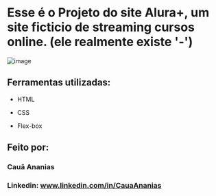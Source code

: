 # Esse é o Projeto do site Alura+, um site ficticio de streaming cursos online. (ele realmente existe '-')

![image](./assets/aluraPlus-site.png)

## Ferramentas utilizadas:

* HTML

* CSS

* Flex-box

## Feito por:

### Cauã Ananias

### Linkedin: www.linkedin.com/in/CauaAnanias

```